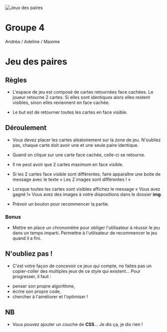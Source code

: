 ![Jeux des paires](http://troussecreation.lapresse.ca/htdocs/data/img/interactions/jeux-de-memoire.gif)

# Groupe 4
Andréa  / Adeline / Maxime
#

# Jeu des paires 


## Règles
* L'espace de jeu est composé de cartes retournées face cachées. Le joueur retourne 2 cartes. Si elles sont identiques alors elles restent visibles, sinon elles reviennent en face cachée.

* Le but est de retourner toutes les cartes en face visible.

## Déroulement
* Vous devez placer les cartes aléatoirement sur la zone de jeu. N'oubliez pas, chaque carte doit avoir une et une seule paire identique.

* Quand on clique sur une carte face cachée, celle-ci se retourne. 

* Il ne peut avoir que 2 cartes maximum en face visible.

* Si les 2 cartes face visible sont différentes, faire apparaître une boite de message avec le texte « Les 2 images sont différentes ! »

* Lorsque toutes les cartes sont visibles affichez le message « Vous avez gagné !»
Vous avez des images à votre dispositions dans le dossier **img**.

* Prévoir un bouton pour recommencer la partie.

### Bonus
* Mettre en place un chronomètre pour obliger l'utilisateur à réussir le jeu dans un temps imparti.
Permettre à l'utilisateur de recommencer le jeu quand il a fini.


## N'oubliez pas !
* C'est votre façon de concevoir ce jeux qui compte, ne faites pas un copier-coller des multiples jeux de ce style qui existent... Pour progresser, il faut : 
- penser son propre algorithme, 
- écrire son propre code, 
- chercher à l'améliorer et l'optimiser ! 

## NB
* Vous pouvez ajouter un couche de **CSS**... Je dis ça, je dis rien !
